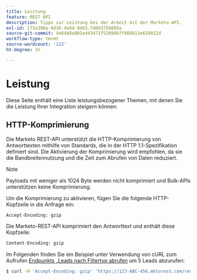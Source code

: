 ```yaml
---
title: Leistung
feature: REST API
description: Tipps zur Leistung bei der Arbeit mit der Marketo-API.
exl-id: 173a398a-9d36-4e8d-9dd3-7d0d375b085a
source-git-commit: 4e64b8a801e443471f52090b7f008b11e628012d
workflow-type: tm+mt
source-wordcount: '122'
ht-degree: 1%

---
```


# Leistung

Diese Seite enthält eine Liste leistungsbezogener Themen, mit denen Sie die Leistung Ihrer Integration steigern können.

## HTTP-Komprimierung

Die Marketo REST-API unterstützt die HTTP-Komprimierung von Antworttexten mithilfe von Standards, die in der HTTP 1.1-Spezifikation definiert sind. Die Aktivierung der Komprimierung wird empfohlen, da sie die Bandbreitennutzung und die Zeit zum Abrufen von Daten reduziert.

>[!NOTE]
>
>Payloads mit weniger als 1024 Byte werden nicht komprimiert und Bulk-APIs unterstützen keine Komprimierung.

Um die Komprimierung zu aktivieren, fügen Sie die folgende HTTP-Kopfzeile in die Anfrage ein:

```html
Accept-Encoding: gzip
```

Die Marketo-REST-API komprimiert den Antworttext und enthält diese Kopfzeile:

```html
Content-Encoding: gzip
```

Im Folgenden finden Sie ein Beispiel unter Verwendung von cURL zum Aufrufen [ Endpunkts „Leads nach Filtertyp abrufen](https://developer.adobe.com/marketo-apis/api/mapi/#tag/Leads/operation/getLeadsByFilterUsingGET) um 5 Leads abzurufen:

```bash
$ curl -H 'Accept-Encoding: gzip' 'https://123-ABC-456.mktorest.com/rest/v1/leads.json?filterType=id&filterValues=4,5,7,12,13'
```
